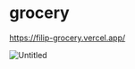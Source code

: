 # grocery

https://filip-grocery.vercel.app/

![Untitled](https://github.com/filiptrifunovic-mile/grocery/assets/114927397/d48157ed-40f7-47a5-a47d-bea444d93823)
